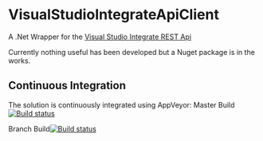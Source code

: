 VisualStudioIntegrateApiClient
==============================

A .Net Wrapper for the [Visual Studio Integrate REST Api](http://www.visualstudio.com/en-us/integrate/)

Currently nothing useful has been developed but a Nuget package is in the works.

Continuous Integration
----------------------
The solution is continuously integrated using AppVeyor:
Master Build[![Build status](https://ci.appveyor.com/api/projects/status/c16npwjrejvd9jr0)](https://ci.appveyor.com/project/james-dibble/visualstudiointegrateapiclient-158)

Branch Build[![Build status](https://ci.appveyor.com/api/projects/status/jwrs9k7gc2jl4wxb)](https://ci.appveyor.com/project/james-dibble/visualstudiointegrateapiclient)
